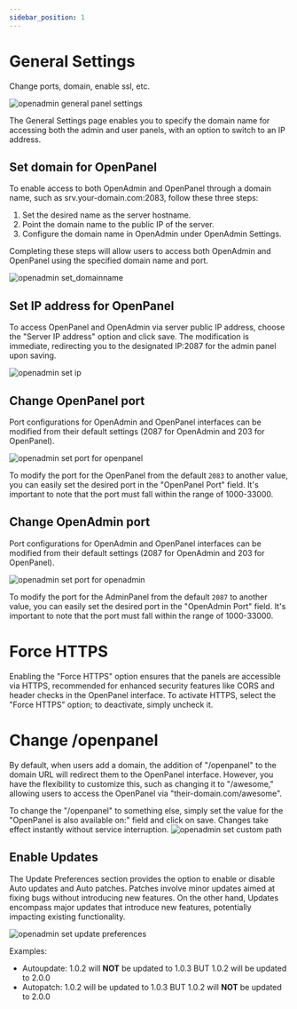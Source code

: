 ```yaml
---
sidebar_position: 1
---
```


# General Settings

Change ports, domain, enable ssl, etc.

![openadmin general panel settings](/img/admin/adminpanel_general_settings.png)

The General Settings page enables you to specify the domain name for accessing both the admin and user panels, with an option to switch to an IP address. 

## Set domain for OpenPanel

To enable access to both OpenAdmin and OpenPanel through a domain name, such as srv.your-domain.com:2083, follow these three steps:

1. Set the desired name as the server hostname.
2. Point the domain name to the public IP of the server.
3. Configure the domain name in OpenAdmin under OpenAdmin Settings.

Completing these steps will allow users to access both OpenAdmin and OpenPanel using the specified domain name and port.

![openadmin set_domainname](/img/admin/adminpanel_domainname.png)

## Set IP address for OpenPanel

To access OpenPanel and OpenAdmin via server public IP address, choose the "Server IP address" option and click save. The modification is immediate, redirecting you to the designated IP:2087 for the admin panel upon saving.

![openadmin set ip](/img/admin/adminpanel_serverip.png)

## Change OpenPanel port

Port configurations for OpenAdmin and OpenPanel interfaces can be modified from their default settings (2087 for OpenAdmin and 203 for OpenPanel). 

![openadmin set port for openpanel](/img/admin/openpanel_settings.png)

To modify the port for the OpenPanel from the default `2083` to another value, you can easily set the desired port in the "OpenPanel Port" field.
It's important to note that the port must fall within the range of 1000-33000.

## Change OpenAdmin port

Port configurations for OpenAdmin and OpenPanel interfaces can be modified from their default settings (2087 for OpenAdmin and 203 for OpenPanel). 

![openadmin set port for openadmin](/img/admin/openadmin_settings.png)

To modify the port for the AdminPanel from the default `2087` to another value, you can easily set the desired port in the "OpenAdmin Port" field.
It's important to note that the port must fall within the range of 1000-33000.


# Force HTTPS

Enabling the "Force HTTPS" option ensures that the panels are accessible via HTTPS, recommended for enhanced security features like CORS and header checks in the OpenPanel interface.
To activate HTTPS, select the "Force HTTPS" option; to deactivate, simply uncheck it.

# Change /openpanel

By default, when users add a domain, the addition of "/openpanel" to the domain URL will redirect them to the OpenPanel interface. However, you have the flexibility to customize this, such as changing it to "/awesome," allowing users to access the OpenPanel via "their-domain.com/awesome".

To change the "/openpanel" to something else, simply set the value for the "OpenPanel is also available on:" field and click on save. Changes take effect instantly without service interruption.
![openadmin set custom path](/img/admin/openpanel_settings_available_on_openpanel.png)

## Enable Updates

The Update Preferences section provides the option to enable or disable Auto updates and Auto patches. Patches involve minor updates aimed at fixing bugs without introducing new features. On the other hand, Updates encompass major updates that introduce new features, potentially impacting existing functionality.

![openadmin set update preferences](/img/admin/openpanel_settings_updates.png)

Examples:
- Autoupdate: 1.0.2 will **NOT** be updated to 1.0.3 BUT 1.0.2 will be updated to 2.0.0
- Autopatch:  1.0.2 will be updated to 1.0.3 BUT 1.0.2 will **NOT** be updated to 2.0.0
